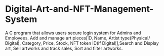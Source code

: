 # Digital-Art-and-NFT-Management-System
A C program that allows users secure login system for Admins and Employees, Add and manage art pieces[ID, Name, Artist type(Physical/ Digital), Category, Price, Stock, NFT token ID(if Digital)],Search and Display art, Sell artworks and track sales, Sort and filter artworks.
